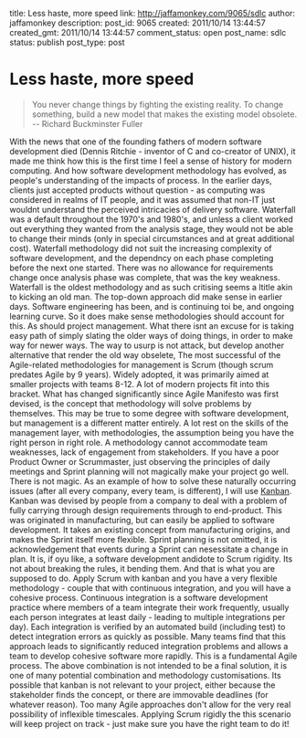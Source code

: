 title: Less haste, more speed
link: http://jaffamonkey.com/9065/sdlc
author: jaffamonkey
description: 
post_id: 9065
created: 2011/10/14 13:44:57
created_gmt: 2011/10/14 13:44:57
comment_status: open
post_name: sdlc
status: publish
post_type: post

# Less haste, more speed

> You never change things by fighting the existing reality. To change something, build a new model that makes the existing model obsolete. \-- Richard Buckminster Fuller

With the news that one of the founding fathers of modern software development died (Dennis Ritchie - inventor of C and co-creator of UNIX), it made me think how this is the first time I feel a sense of history for modern computing. And how software development methodology has evolved, as people's understanding of the impacts of process. In the earlier days, clients just accepted products without question - as computing was considered in realms of IT people, and it was assumed that non-IT just wouldnt understand the perceived intricacies of delivery software. Waterfall was a default throughout the 1970's and 1980's, and unless a client worked out everything they wanted from the analysis stage, they would not be able to change their minds (only in special circumstances and at great additional cost). Waterfall methodology did not suit the increasing complexity of software development, and the dependncy on each phase completing before the next one started. There was no allowance for requirements change once analysis phase was complete, that was the key weakness. Waterfall is the oldest methodology and as such critising seems a ltitle akin to kicking an old man. The top-down approach did make sense in earlier days. Software engineering has been, and is continuing toi be, and ongoing learning curve. So it does make sense methodologies should account for this. As should project management. What there isnt an excuse for is taking easy path of simply slating the older ways of doing things, in order to make way for newer ways. The way to usurp is not attack, but develop another alternative that render the old way obselete, The most successful of the Agile-related methodologies for management is Scrum (though scrum predates Agile by 9 years). Widely adopted, it was primarily aimed at smaller projects with teams 8-12. A lot of modern projects fit into this bracket. What has changed significantly since Agile Manifesto was first devised, is the concept that methodology will solve problems by themselves. This may be true to some degree with software development, but management is a different matter entirely. A lot rest on the skills of the management layer, with methodologies, the assumption being you have the right person in right role. A methodology cannot accommodate team weaknesses, lack of engagement from stakeholders. If you have a poor Product Owner or Scrummaster, just observing the principles of daily meetings and Sprint planning will not magically make your project go well. There is not magic. As an example of how to solve these naturally occurring issues (after all every company, every team, is different), I will use [Kanban](http://leansoftwareengineering.com/2007/08/29/kanban-systems-for-software-development/). Kanban was devised by people from a company to deal with a problem of fully carrying through design requirements through to end-product. This was originated in manufacturing, but can easily be applied to software development. It takes an existing concept from manufacturing origins, and makes the Sprint itself more flexible. Sprint planning is not omitted, it is acknowledgement that events during a Sprint can nesessitate a change in plan. It is, if oyu like, a software development andidote to Scrum rigidity. Its not about breaking the rules, it bending them. And that is what you are supposed to do. Apply Scrum with kanban and you have a very flexible methodology - couple that with continuous integration, and you will have a cohesive process. Continuous integration is a software development practice where members of a team integrate their work frequently, usually each person integrates at least daily - leading to multiple integrations per day). Each integration is verified by an automated build (including test) to detect integration errors as quickly as possible. Many teams find that this approach leads to significantly reduced integration problems and allows a team to develop cohesive software more rapidly. This is a fundamental Agile process. The above combination is not intended to be a final solution, it is one of many potential combination and methodology customisations. Its possible that kanban is not relevant to your project, either because the stakeholder finds the concept, or there are immovable deadlines (for whatever reason). Too many Agile approaches don't allow for the very real possibility of inflexible timescales. Applying Scrum rigidly the this scenario will keep project on track - just make sure you have the right team to do it!